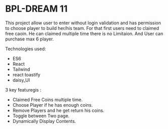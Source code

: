 # BPL-DREAM 11

This project allow user to enter without login validation and has permission to choose player to build her/his team. For that first users need to claimed free caoin. He can claimed multiple time there is no Limitaion. And User can purchase max 6 player. 


Technologies used:

- ES6
- React
- Tailwind
- react toastify
- daisy_UI

3 key featuregis :

- Claimed Free Coins multiple time.
- Choose Player if he has enough coins.
- Remove Players and he get return his coins.
- Toggle between Two page.
- Dynamically Display Contents.